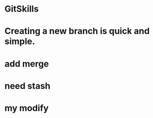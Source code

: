 # GitSkills


# Creating a new branch is quick and simple.

# add merge

# need stash

# my modify

